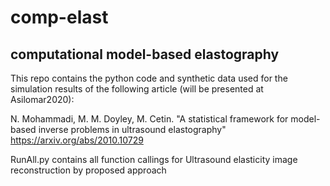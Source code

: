 # comp-elast
## computational model-based elastography
This repo contains the python code and synthetic data used for the simulation results of the following article (will be presented at Asilomar2020):

N. Mohammadi, M. M. Doyley, M. Cetin. "A statistical framework for model-based inverse problems in ultrasound elastography"
https://arxiv.org/abs/2010.10729

RunAll.py contains all function callings for Ultrasound elasticity image reconstruction by proposed approach

